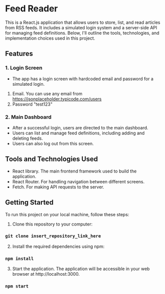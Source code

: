 # Feed Reader

This is a React.js application that allows users to store, list, and read articles from RSS feeds. It includes a simulated login system and a server-side API for managing feed definitions. Below, I'll outline the tools, technologies, and implementation choices used in this project.

## Features

### 1. Login Screen
- The app has a login screen with hardcoded email and password for a simulated login.

1. Email. You can use any email from https://jsonplaceholder.typicode.com/users
2. Password "test123"

### 2. Main Dashboard
- After a successful login, users are directed to the main dashboard.
- Users can list and manage feed definitions, including adding and deleting feeds.
- Users can also log out from this screen.

## Tools and Technologies Used

- React library. The main frontend framework used to build the application. 
- React Router. For handling navigation between different screens.
- Fetch. For making API requests to the server.

## Getting Started

To run this project on your local machine, follow these steps:

1. Clone this repository to your computer:

### `git clone insert_repository_link_here`

2. Install the required dependencies using npm:

### `npm install`

3. Start the application. The application will be accessible in your web browser at http://localhost:3000.

### `npm start`

